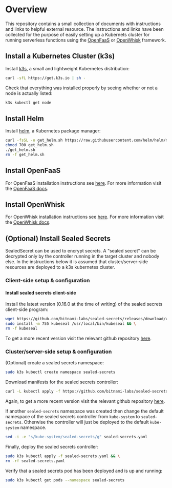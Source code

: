 # Overview

This repository contains a small collection of documents with instructions and links to helpful external resource. The instructions and links have been collected for the purpose of easily setting up a Kubernets cluster for running serverless functions using the [OpenFaaS](https://www.openfaas.com/) or [OpenWhisk](https://openwhisk.apache.org/) framework. 


## Install a Kubernetes Cluster (k3s) 

Install [k3s](https://k3s.io/), a small and lightweight Kubernetes distribution:

```bash 
curl -sfL https://get.k3s.io | sh -
```

Check that everything was installed properly by seeing whether or not a node is actually listed:

```bash 
k3s kubectl get node
```

## Install Helm

Install [helm](https://helm.sh/), a Kubernetes package manager:

```bash
curl -fsSL -o get_helm.sh https://raw.githubusercontent.com/helm/helm/master/scripts/get-helm-3
chmod 700 get_helm.sh
./get_helm.sh
rm -f get_helm.sh
```

## Install OpenFaaS

For OpenFaaS installation instructions see [here](./OpenFaaS.md). For more information visit the [OpenFaaS docs](https://docs.openfaas.com/).

## Install OpenWhisk

For OpenWhisk installation instructions see [here](./OpenWhisk.md). For more information visit the [OpenWhisk docs](https://openwhisk.apache.org/documentation.html).

## (Optional) Install Sealed Secrets 

SealedSecret can be used to encrypt secrets. A "sealed secret" can be decrypted only by the controller running in the target cluster and nobody else. In the instructions below it is assumed that cluster/server-side resources are deployed to a k3s kubernetes cluster.

### Client-side setup & configuration

#### Install sealed secrets client-side 

Install the latest version (0.16.0 at the time of writing) of the sealed secrets client-side program:

```bash
wget https://github.com/bitnami-labs/sealed-secrets/releases/download/v0.16.0/kubeseal-linux-amd64 -O kubeseal && \
sudo install -m 755 kubeseal /usr/local/bin/kubeseal && \
rm -f kubeseal
```

To get a more recent version visit the relevant github repository [here](https://github.com/bitnami-labs/sealed-secrets/releases).

### Cluster/server-side setup & configuration

(Optional) create a sealed secrets namespace:

```bash
sudo k3s kubectl create namespace sealed-secrets
```

Download manifests for the sealed secrets controller:

```bash
curl -L kubectl apply -f https://github.com/bitnami-labs/sealed-secrets/releases/download/v0.16.0/controller.yaml > sealed-secrets.yaml
```

Again, to get a more recent version visit the relevant github repository [here](https://github.com/bitnami-labs/sealed-secrets/releases).

If another `sealed-secrets` namespace was created then change the default namespace of the sealed secrets controller from `kube-system` to `sealed-secrets`. Otherwise the controller will just be deployed to the default `kube-system` namespace.

```bash
sed -i -e "s/kube-system/sealed-secrets/g" sealed-secrets.yaml
```

Finally, deploy the sealed secrets controller:

```bash
sudo k3s kubectl apply -f sealed-secrets.yaml && \
rm -rf sealed-secrets.yaml
```

Verify that a sealed secrets pod has been deployed and is up and running:

```bash
sudo k3s kubectl get pods --namespace sealed-secrets
```